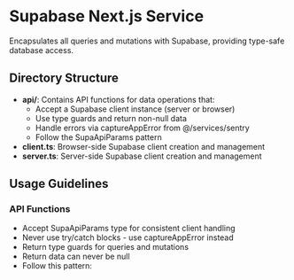 # Supabase Next.js Service

Encapsulates all queries and mutations with Supabase, providing type-safe database access.

## Directory Structure

- **api/**: Contains API functions for data operations that:
  - Accept a Supabase client instance (server or browser)
  - Use type guards and return non-null data
  - Handle errors via captureAppError from @/services/sentry
  - Follow the SupaApiParams pattern
- **client.ts**: Browser-side Supabase client creation and management
- **server.ts**: Server-side Supabase client creation and management

## Usage Guidelines

### API Functions
- Accept SupaApiParams type for consistent client handling
- Never use try/catch blocks - use captureAppError instead
- Return type guards for queries and mutations
- Return data can never be null
- Follow this pattern:
